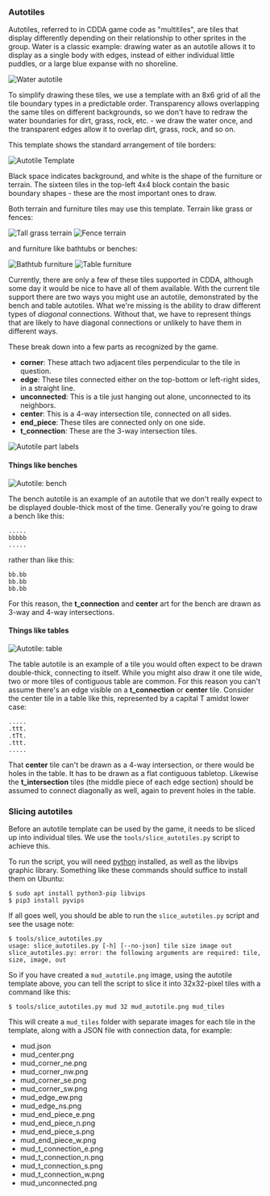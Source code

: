 ### Autotiles

Autotiles, referred to in CDDA game code as "multitiles", are tiles that display differently
depending on their relationship to other sprites in the group. Water is a classic example: drawing
water as an autotile allows it to display as a single body with edges, instead of either individual
little puddles, or a large blue expanse with no shoreline.

![Water autotile](../scratch/UltimateCataclysm/terrain/t_water_sh_autotile.png)

To simplify drawing these tiles, we use a template with an 8x6 grid of all the tile boundary types
in a predictable order. Transparency allows overlapping the same tiles on different backgrounds, so
we don't have to redraw the water boundaries for dirt, grass, rock, etc. - we draw the water once,
and the transparent edges allow it to overlap dirt, grass, rock, and so on.

This template shows the standard arrangement of tile borders:

![Autotile Template](../templates/autotile_template_grid.png)

Black space indicates background, and white is the shape of the furniture or terrain. The sixteen
tiles in the top-left 4x4 block contain the basic boundary shapes - these are the most important
ones to draw.

Both terrain and furniture tiles may use this template. Terrain like grass or fences:

![Tall grass terrain](../scratch/UltimateCataclysm/terrain/t_grass_tall_autotile.png)
![Fence terrain](../scratch/UltimateCataclysm/terrain/t_fence_autotile.png)

and furniture like bathtubs or benches:

![Bathtub furniture](../scratch/UltimateCataclysm/furniture/f_bathtub_autotile.png)
![Table furniture](../scratch/UltimateCataclysm/furniture/f_bench_autotile.png)

Currently, there are only a few of these tiles supported in CDDA, although some day it would be nice
to have all of them available. With the current tile support there are two ways you might use an
autotile, demonstrated by the bench and table autotiles. What we're missing is the ability to draw
different types of *diagonal* connections. Without that, we have to represent things that are likely
to have diagonal connections or unlikely to have them in different ways.

These break down into a few parts as recognized by the game.

- **corner**: These attach two adjacent tiles perpendicular to the tile in question.
- **edge**: These tiles connected either on the top-bottom or left-right sides, in a straight line.
- **unconnected**: This is a tile just hanging out alone, unconnected to its neighbors.
- **center**: This is a 4-way intersection tile, connected on all sides.
- **end_piece**: These tiles are connected only on one side.
- **t_connection**: These are the 3-way intersection tiles.

![Autotile part labels](../templates/f_bench_autotile_labels.png)


#### Things like benches

![Autotile: bench](../scratch/UltimateCataclysm/furniture/f_bench_autotile.png)

The bench autotile is an example of an autotile that we don't really expect to be displayed double-thick most of the time. Generally you're going to draw a bench like this:
```
.....
bbbbb
.....
```
rather than like this:
```
bb.bb
bb.bb
bb.bb
```

For this reason, the **t_connection** and **center** art for the bench are drawn as 3-way and 4-way intersections.


#### Things like tables

![Autotile: table](../scratch/UltimateCataclysm/furniture/f_table_autotile.png)

The table autotile is an example of a tile you would often expect to be drawn double-thick,
connecting to itself. While you might also draw it one tile wide, two or more tiles of contiguous
table are common. For this reason you can't assume there's an edge visible on a **t_connection** or
**center** tile. Consider the center tile in a table like this, represented by a capital T amidst
lower case:

```
.....
.ttt.
.tTt.
.ttt.
.....
```

That **center** tile can't be drawn as a 4-way intersection, or there would be holes in the table.
It has to be drawn as a flat contiguous tabletop. Likewise the **t_intersection** tiles (the middle
piece of each edge section) should be assumed to connect diagonally as well, again to prevent holes
in the table.


### Slicing autotiles

Before an autotile template can be used by the game, it needs to be sliced up into individual tiles.
We use the `tools/slice_autotiles.py` script to achieve this.

To run the script, you will need [python](https://python.org) installed, as well as the libvips
graphic library. Something like these commands should suffice to install them on Ubuntu:

```
$ sudo apt install python3-pip libvips
$ pip3 install pyvips
```

If all goes well, you should be able to run the `slice_autotiles.py` script and see the usage note:

```
$ tools/slice_autotiles.py
usage: slice_autotiles.py [-h] [--no-json] tile size image out
slice_autotiles.py: error: the following arguments are required: tile, size, image, out
```

So if you have created a `mud_autotile.png` image, using the autotile template above, you can tell
the script to slice it into 32x32-pixel tiles with a command like this:

```
$ tools/slice_autotiles.py mud 32 mud_autotile.png mud_tiles
```

This will create a `mud_tiles` folder with separate images for each tile in the template, along with
a JSON file with connection data, for example:

- mud.json
- mud_center.png
- mud_corner_ne.png
- mud_corner_nw.png
- mud_corner_se.png
- mud_corner_sw.png
- mud_edge_ew.png
- mud_edge_ns.png
- mud_end_piece_e.png
- mud_end_piece_n.png
- mud_end_piece_s.png
- mud_end_piece_w.png
- mud_t_connection_e.png
- mud_t_connection_n.png
- mud_t_connection_s.png
- mud_t_connection_w.png
- mud_unconnected.png


